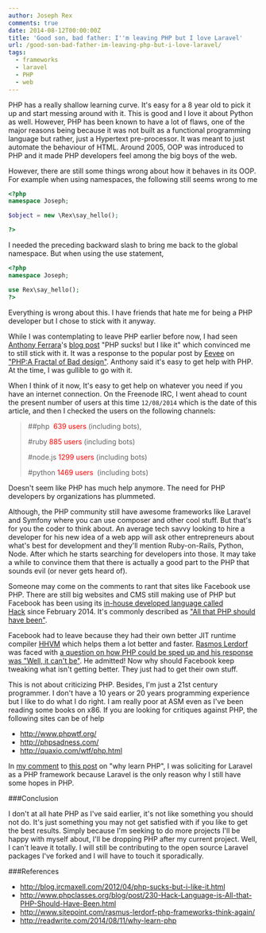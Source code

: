 ```yaml
---
author: Joseph Rex
comments: true
date: 2014-08-12T00:00:00Z
title: 'Good son, bad father: I''m leaving PHP but I love Laravel'
url: /good-son-bad-father-im-leaving-php-but-i-love-laravel/
tags:
  - frameworks
  - laravel
  - PHP
  - web
---
```


PHP has a really shallow learning curve. It's easy for a 8 year old to pick it up and start messing around with it. This is good and I love it about Python as well. However, PHP has been known to have a lot of flaws, one of the major reasons being because it was not built as a functional programming language but rather, just a Hypertext pre-processor. It was meant to just automate the behaviour of HTML. Around 2005, OOP was introduced to PHP and it made PHP developers feel among the big boys of the web.
<!--more-->

However, there are still some things wrong about how it behaves in its OOP. For example when using namespaces, the following still seems wrong to me

```php
<?php
namespace Joseph;

$object = new \Rex\say_hello();

?>
```

I needed the preceding backward slash to bring me back to the global namespace. But when using the use statement,

```php
<?php
namespace Joseph;

use Rex\say_hello();
?>
```

Everything is wrong about this. I have friends that hate me for being a PHP developer but I chose to stick with it anyway.

While I was contemplating to leave PHP earlier before now, I had seen [Anthony Ferrara][1]'s <a title="PHP sucks but I like it" href="http://blog.ircmaxell.com/2012/04/php-sucks-but-i-like-it.html" target="_blank">blog post</a> "PHP sucks! but I like it" which convinced me to still stick with it. It was a response to the popular post by <a href="http://eev.ee/" target="_blank">Eevee</a> on <a href="http://eev.ee/blog/2012/04/09/php-a-fractal-of-bad-design/" target="_blank">"PHP:A Fractal of Bad design"</a>. Anthony said it's easy to get help with PHP. At the time, I was gullible to go with it.

When I think of it now, It's easy to get help on whatever you need if you have an internet connection. On the Freenode IRC, I went ahead to count the present number of users at this time `12/08/2014` which is the date of this article, and then I checked the users on the following channels:

> \#\#php  <span style="color: red;">639 users</span> (including bots),
> 
> \#ruby <span style="color: red;">885 users</span> (including bots)
> 
> \#node.js <span style="color: red;">1299 users</span> (including bots)
> 
> \#python <span style="color: red;">1469 users</span>  (including bots)

Doesn't seem like PHP has much help anymore. The need for PHP developers by organizations has plummeted.

Although, the PHP community still have awesome frameworks like Laravel and Symfony where you can use composer and other cool stuff. But that's for you the coder to think about. An average tech savvy looking to hire a developer for his new idea of a web app will ask other entrepreneurs about what's best for development and they'll mention Ruby-on-Rails, Python, Node. After which he starts searching for developers into those. It may take a while to convince them that there is actually a good part to the PHP that sounds evil (or never gets heard of).

Someone may come on the comments to rant that sites like Facebook use PHP. There are still big websites and CMS still making use of PHP but Facebook has been using its <a href="http://hacklang.org/" target="_blank">in-house developed language called Hack</a> since February 2014. It's commonly described as <a href="http://www.phpclasses.org/blog/post/230-Hack-Language-is-All-that-PHP-Should-Have-Been.html" target="_blank">"All that PHP should have been"</a>.

Facebook had to leave because they had their own better JIT runtime compiler <a href="http://hhvm.com/" target="_blank">HHVM</a> which helps them a lot better and faster. <a href="http://twitter.com/rasmus" target="_blank">Rasmos Lerdorf</a> was faced with <a href="http://www.sitepoint.com/rasmus-lerdorf-php-frameworks-think-again/" target="_blank">a question on how PHP could be sped up and his response was "Well, it can't be"</a>. He admitted! Now why should Facebook keep tweaking what isn't getting better. They just had to get their own stuff.

This is not about criticizing PHP. Besides, I'm just a 21st century programmer. I don't have a 10 years or 20 years programming experience but I like to do what I do right. I am really poor at ASM even as I've been reading some books on x86. If you are looking for critiques against PHP, the following sites can be of help

  * <a href="http://www.phpwtf.org/" target="_blank">http://www.phpwtf.org/</a>
  * <a href="http://phpsadness.com/" target="_blank">http://phpsadness.com/</a>
  * <a href="http://quaxio.com/wtf/php.html" target="_blank">http://quaxio.com/wtf/php.html</a>

In <a href="http://readwrite.com/2014/08/11/why-learn-php#comment-1538686844" target="_blank">my comment</a> to <a href="http://readwrite.com/2014/08/11/why-learn-php" target="_blank">this post</a> on "why learn PHP", I was soliciting for Laravel as a PHP framework because Laravel is the only reason why I still have some hopes in PHP.

###Conclusion

I don't at all hate PHP as I've said earlier, it's not like something you should not do. It's just something you may not get satisfied with if you like to get the best results. Simply because I'm seeking to do more projects I'll be happy with myself about, I'll be dropping PHP after my current project. Well, I can't leave it totally. I will still be contributing to the open source Laravel packages I've forked and I will have to touch it sporadically.

###References

  * <a href="http://blog.ircmaxell.com/2012/04/php-sucks-but-i-like-it.html" target="_blank">http://blog.ircmaxell.com/2012/04/php-sucks-but-i-like-it.html</a>
  * <a href="http://www.phpclasses.org/blog/post/230-Hack-Language-is-All-that-PHP-Should-Have-Been.html" target="_blank">http://www.phpclasses.org/blog/post/230-Hack-Language-is-All-that-PHP-Should-Have-Been.html</a>
  * <a href="http://www.sitepoint.com/rasmus-lerdorf-php-frameworks-think-again/" target="_blank">http://www.sitepoint.com/rasmus-lerdorf-php-frameworks-think-again/</a>
  * <a href="http://readwrite.com/2014/08/11/why-learn-php" target="_blank">http://readwrite.com/2014/08/11/why-learn-php</a>

 [1]: http://twitter.com/ircmaxell "@ircmaxell"
